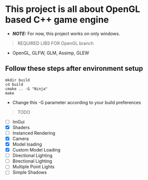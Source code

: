 # This project is all about OpenGL based C++ game engine

- **_NOTE:_**  For now, this project works on only windows.

> REQUIRED LIBS FOR OpenGL branch

- OpenGL, GLFW, GLM, Assimp, GLEW  

## Follow these steps after environment setup

    mkdir build
    cd build
    cmake .. -G "Ninja"
    make

- Change this -G parameter according to your build preferences

> TODO

- [ ] ImGui
- [x] Shaders
- [ ] Instanced Rendering
- [x] Camera
- [x] Model loading
- [x] Custom Model Loading
- [ ] Directional Lighting
- [ ] Birectional Lighting
- [ ] Multiple Point Lights
- [ ] Simple Shadows
